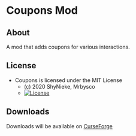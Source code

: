 # Coupons Mod #

## About ##
A mod that adds coupons for various interactions.

## License ##
* Coupons is licensed under the MIT License
  - (c) 2020 ShyNieke, Mrbysco
  - [![License](https://img.shields.io/badge/License-MIT-red.svg?style=flat)](http://opensource.org/licenses/MIT)

## Downloads ##
Downloads will be available on [CurseForge](https://www.curseforge.com/minecraft/mc-mods/coupons)
